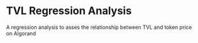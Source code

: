 # TVL Regression Analysis
A regression analysis to asses the relationship between TVL and token price on Algorand
